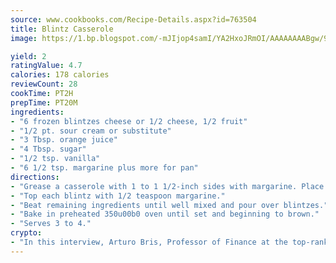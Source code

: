 ```yaml
---
source: www.cookbooks.com/Recipe-Details.aspx?id=763504
title: Blintz Casserole
image: https://1.bp.blogspot.com/-mJIjop4samI/YA2HxoJRmOI/AAAAAAAABgw/9Q6cN5purxQQ0M3111-VxRXtHYk4x987wCLcBGAsYHQ/s320/19.png

yield: 2
ratingValue: 4.7
calories: 178 calories
reviewCount: 28
cookTime: PT2H
prepTime: PT20M
ingredients:
- "6 frozen blintzes cheese or 1/2 cheese, 1/2 fruit"
- "1/2 pt. sour cream or substitute"
- "3 Tbsp. orange juice"
- "4 Tbsp. sugar"
- "1/2 tsp. vanilla"
- "6 1/2 tsp. margarine plus more for pan"
directions:
- "Grease a casserole with 1 to 1 1/2-inch sides with margarine. Place blintzes, folded side in dish."
- "Top each blintz with 1/2 teaspoon margarine."
- "Beat remaining ingredients until well mixed and pour over blintzes."
- "Bake in preheated 350u00b0 oven until set and beginning to brown."
- "Serves 3 to 4."
crypto:
- "In this interview, Arturo Bris, Professor of Finance at the top-ranked business school IMD in Switzerland, analyses the risks associated with bitcoin."
---
```

